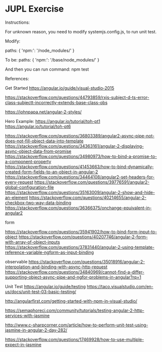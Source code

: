 # JUPL Exercise

Instructions:

For unknown reason, you need to modify systemjs.config.js, to run unit test.

Modify:

paths: {
      'npm:': '/node_modules/'
    }
	
To be:
paths: {
      'npm:': '/base/node_modules/'
    }

And then you can run command:
npm test


References:

Get Started
https://angular.io/guide/visual-studio-2015

https://stackoverflow.com/questions/44793859/rxjs-subject-d-ts-error-class-subjectt-incorrectly-extends-base-class-obs

https://johnpapa.net/angular-2-styles/

Hero Example:
https://angular.io/tutorial/toh-pt1
https://angular.io/tutorial/toh-pt6

https://stackoverflow.com/questions/36803389/angular2-async-pipe-not-does-not-fill-object-data-into-template
https://stackoverflow.com/questions/34363161/angular-2-displaying-async-object-data-from-promise
https://stackoverflow.com/questions/34980973/how-to-bind-a-promise-to-a-component-property
https://stackoverflow.com/questions/41453663/how-to-bind-dynamically-created-form-fields-to-an-object-in-angular-2
https://stackoverflow.com/questions/34464108/angular2-set-headers-for-every-request
https://stackoverflow.com/questions/39776591/angular2-global-configuration-file
https://stackoverflow.com/questions/35163009/angular-2-show-and-hide-an-element
https://stackoverflow.com/questions/40214655/angular-2-checkbox-two-way-data-binding
https://stackoverflow.com/questions/36366375/onchange-equivalent-in-angular2

form

https://stackoverflow.com/questions/35941902/how-to-bind-form-input-to-object
https://stackoverflow.com/questions/40207746/angular-2-form-with-array-of-object-inputs
https://stackoverflow.com/questions/37831440/angular-2-using-template-reference-variable-ngform-as-input-binding

observable
https://stackoverflow.com/questions/35018916/angular-2-interpolation-and-binding-with-async-http-request
https://stackoverflow.com/questions/34840969/cannot-find-a-differ-supporting-object-async-pipe-and-ngfor-problems-in-angular?rq=1

Unit Test
https://angular.io/guide/testing
https://taco.visualstudio.com/en-us/docs/unit-test-03-basic-testing/

http://angularfirst.com/getting-started-with-npm-in-visual-studio/

https://semaphoreci.com/community/tutorials/testing-angular-2-http-services-with-jasmine

http://www.c-sharpcorner.com/article/how-to-perform-unit-test-using-jasmine-in-angular-2-day-282/

https://stackoverflow.com/questions/17469928/how-to-use-multiple-expect-in-jasmine